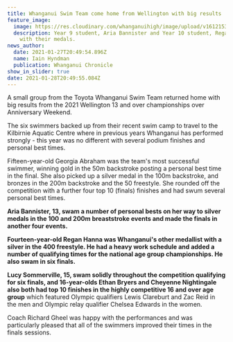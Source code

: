 ```yaml
---
title: Whanganui Swim Team come home from Wellington with big results
feature_image:
  image: https://res.cloudinary.com/whanganuihigh/image/upload/v1612153083/News/North_island_over_13_in_Wellington_beg_Feb_2021.jpg
  description: Year 9 student, Aria Bannister and Year 10 student, Regan Hanna
    with their medals.
news_author:
  date: 2021-01-27T20:49:54.896Z
  name: Iain Hyndman
  publication: Whanganui Chronicle
show_in_slider: true
date: 2021-01-28T20:49:55.084Z
---
```

A small group from the Toyota Whanganui Swim Team returned home with big results from the 2021 Wellington 13 and over championships over Anniversary Weekend.

The six swimmers backed up from their recent swim camp to travel to the Kilbirnie Aquatic Centre where in previous years Whanganui has performed strongly - this year was no different with several podium finishes and personal best times.

Fifteen-year-old Georgia Abraham was the team's most successful swimmer, winning gold in the 50m backstroke posting a personal best time in the final. She also picked up a silver medal in the 100m backstroke, and bronzes in the 200m backstroke and the 50 freestyle. She rounded off the competition with a further four top 10 (finals) finishes and had swum several personal best times.

**Aria Bannister, 13, swam a number of personal bests on her way to silver medals in the 100 and 200m breaststroke events and made the finals in another four events.**

**Fourteen-year-old Regan Hanna was Whanganui's other medallist with a silver in the 400 freestyle. He had a heavy work schedule and added a number of qualifying times for the national age group championships. He also swam in six finals.**

**Lucy Sommerville, 15, swam solidly throughout the competition qualifying for six finals, and 16-year-olds Ethan Bryers and Cheyenne Nightingale also both had top 10 finishes in the highly competitive 16 and over age group** which featured Olympic qualifiers Lewis Clareburt and Zac Reid in the men and Olympic relay qualifier Chelsea Edwards in the women.

Coach Richard Gheel was happy with the performances and was particularly pleased that all of the swimmers improved their times in the finals sessions.